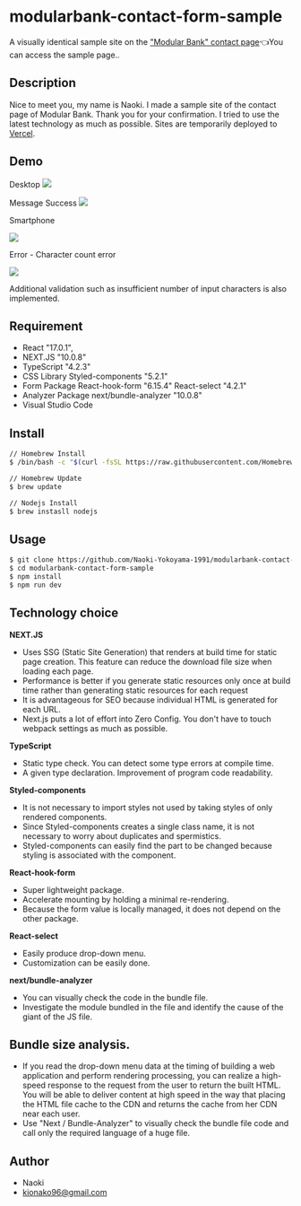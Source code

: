 # modularbank-contact-form-sample


A visually identical sample site on the ["Modular Bank" contact page](https://modularbank-contact-form-sample.vercel.app/)👈You can access the sample page..

## Description

Nice to meet you, my name is Naoki. I made a sample site of the contact page of Modular Bank. Thank you for your confirmation. I tried to use the latest technology as much as possible. Sites are temporarily deployed to [Vercel](https://vercel.com/home). 

## Demo

Desktop
![](https://user-images.githubusercontent.com/76952055/110594221-34b76600-8185-11eb-954a-ffc91dea11d4.png)

Message Success
![](https://user-images.githubusercontent.com/76952055/110611878-4f470a80-8198-11eb-979f-b31747d0af26.png)

Smartphone

![](https://user-images.githubusercontent.com/76952055/110612320-bebcfa00-8198-11eb-897c-0a88eca96f18.png)

Error - Character count error

![](https://user-images.githubusercontent.com/76952055/110612248-acdb5700-8198-11eb-9b2c-5efc7039e269.png)

Additional validation such as insufficient number of input characters is also implemented.

## Requirement

- React "17.0.1",
- NEXT.JS "10.0.8"
- TypeScript "4.2.3"
- CSS Library
  Styled-components "5.2.1"
- Form Package
  React-hook-form "6.15.4"
  React-select "4.2.1"
- Analyzer Package
  next/bundle-analyzer "10.0.8"
- Visual Studio Code

## Install

```bash
// Homebrew Install
$ /bin/bash -c "$(curl -fsSL https://raw.githubusercontent.com/Homebrew/install/master/install.sh)"

// Homebrew Update
$ brew update

// Nodejs Install
$ brew instasll nodejs
```

## Usage

```bash
$ git clone https://github.com/Naoki-Yokoyama-1991/modularbank-contact-form-sample.git
$ cd modularbank-contact-form-sample
$ npm install
$ npm run dev
```

## Technology choice

**NEXT.JS**

- Uses SSG (Static Site Generation) that renders at build time for static page creation. This feature can reduce the download file size when loading each page.
- Performance is better if you generate static resources only once at build time rather than generating static resources for each request
- It is advantageous for SEO because individual HTML is generated for each URL.
- Next.js puts a lot of effort into Zero Config. You don't have to touch webpack settings as much as possible.

**TypeScript**

- Static type check. You can detect some type errors at compile time.
- A given type declaration. Improvement of program code readability.

**Styled-components**

- It is not necessary to import styles not used by taking styles of only rendered components.
- Since Styled-components creates a single class name, it is not necessary to worry about duplicates and spermistics.
- Styled-components can easily find the part to be changed because styling is associated with the component.

**React-hook-form**

- Super lightweight package.
- Accelerate mounting by holding a minimal re-rendering.
- Because the form value is locally managed, it does not depend on the other package.

**React-select**

- Easily produce drop-down menu.
- Customization can be easily done.

**next/bundle-analyzer**

- You can visually check the code in the bundle file.
- Investigate the module bundled in the file and identify the cause of the giant of the JS file.

## Bundle size analysis.

- If you read the drop-down menu data at the timing of building a web application and perform rendering processing, you can realize a high-speed response to the request from the user to return the built HTML. You will be able to deliver content at high speed in the way that placing the HTML file cache to the CDN and returns the cache from her CDN near each user.
- Use "Next / Bundle-Analyzer" to visually check the bundle file code and call only the required language of a huge file.

## Author

- Naoki
- kionako96@gmail.com
